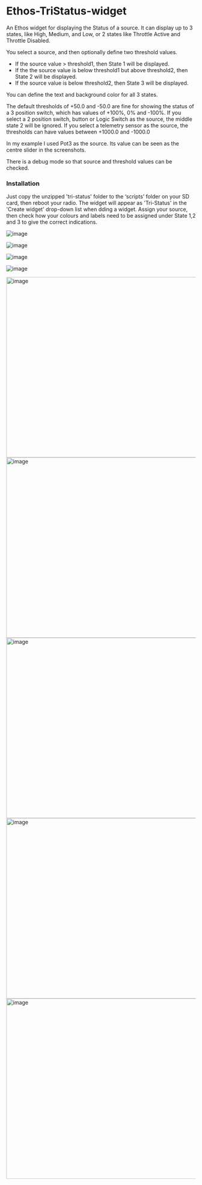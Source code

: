 # Ethos-TriStatus-widget
An Ethos widget for displaying the Status of a source. It can display up to 3 states, like High, Medium, and Low, or 2 states like Throttle Active and Throttle Disabled.

You select a source, and then optionally define two threshold values.
- If the source value > threshold1, then State 1 will be displayed.
- If the the source value is below threshold1 but above threshold2, then State 2 will be displayed.
- If the source value is below threshold2, then State 3 will be displayed.

You can define the text and background color for all 3 states.

The default thresholds of +50.0 and -50.0 are fine for showing the status of a 3 position switch, which has values of +100%, 0% and -100%. If you select a 2 position switch, button or Logic Switch as the source, the middle state 2 will be ignored. If you select a telemetry sensor as the source, the thresholds can have values between +1000.0 and -1000.0

In my example I used Pot3 as the source. Its value can be seen as the centre slider in the screenshots.

There is a debug mode so that source and threshold values can be checked.

### Installation
Just copy the unzipped 'tri-status' folder to the ‘scripts’ folder on your SD card, then reboot your radio. The widget will appear as 'Tri-Status' in the 'Create widget' drop-down list when dding a widget. Assign your source, then check how your colours and labels need to be assigned under State 1,2 and 3 to give the correct indications.

![image](https://github.com/user-attachments/assets/82fe358f-0e4d-4938-b767-c239697dc6ba)

![image](https://github.com/user-attachments/assets/d26e2f5d-4747-4b21-8b6e-b755530f7698)

![image](https://github.com/user-attachments/assets/821f65bb-5ac0-4aa6-a9a2-c04ca2b5edd8)

![image](https://github.com/user-attachments/assets/cdf6f635-2fb5-4fe3-982b-8cc67effbcee)

<img width="800" height="480" alt="image" src="https://github.com/user-attachments/assets/3208948e-df6d-4aa4-9960-adb9646e0784" />


<img width="800" height="480" alt="image" src="https://github.com/user-attachments/assets/47959f60-8975-4eb8-926a-4a3923849407" />


<img width="800" height="480" alt="image" src="https://github.com/user-attachments/assets/336bf834-94c3-4fde-894d-7deadbae8630" />


<img width="800" height="480" alt="image" src="https://github.com/user-attachments/assets/3d11ca17-fcee-4e70-ba25-a638f2de752a" />


<img width="800" height="480" alt="image" src="https://github.com/user-attachments/assets/e3f63414-6aad-4c30-9174-469768cf3284" />












